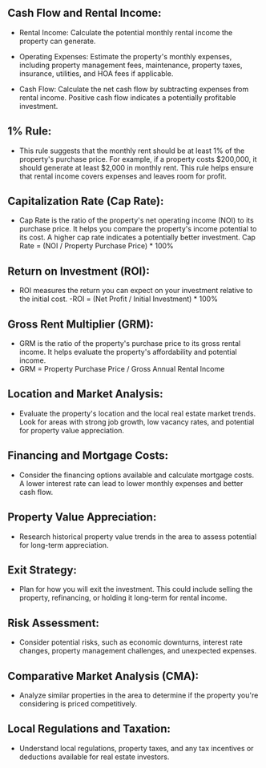 ## Cash Flow and Rental Income:

- Rental Income: Calculate the potential monthly rental income the property can generate.

- Operating Expenses: Estimate the property's monthly expenses, including property management fees, maintenance, property taxes, insurance, utilities, and HOA fees if applicable.

- Cash Flow: Calculate the net cash flow by subtracting expenses from rental income. Positive cash flow indicates a potentially profitable investment.
## 1% Rule:

- This rule suggests that the monthly rent should be at least 1% of the property's purchase price. For example, if a property costs $200,000, it should generate at least $2,000 in monthly rent. This rule helps ensure that rental income covers expenses and leaves room for profit.
## Capitalization Rate (Cap Rate):

- Cap Rate is the ratio of the property's net operating income (NOI) to its purchase price. It helps you compare the property's income potential to its cost. A higher cap rate indicates a potentially better investment.
Cap Rate = (NOI / Property Purchase Price) * 100%
## Return on Investment (ROI):

- ROI measures the return you can expect on your investment relative to the initial cost.
 -ROI = (Net Profit / Initial Investment) * 100%
## Gross Rent Multiplier (GRM):

- GRM is the ratio of the property's purchase price to its gross rental income. It helps evaluate the property's affordability and potential income.
- GRM = Property Purchase Price / Gross Annual Rental Income
## Location and Market Analysis:

- Evaluate the property's location and the local real estate market trends. Look for areas with strong job growth, low vacancy rates, and potential for property value appreciation.
## Financing and Mortgage Costs:

- Consider the financing options available and calculate mortgage costs. A lower interest rate can lead to lower monthly expenses and better cash flow.
## Property Value Appreciation:

- Research historical property value trends in the area to assess potential for long-term appreciation.
## Exit Strategy:

- Plan for how you will exit the investment. This could include selling the property, refinancing, or holding it long-term for rental income.
## Risk Assessment:

- Consider potential risks, such as economic downturns, interest rate changes, property management challenges, and unexpected expenses.
## Comparative Market Analysis (CMA):

- Analyze similar properties in the area to determine if the property you're considering is priced competitively.
## Local Regulations and Taxation:

- Understand local regulations, property taxes, and any tax incentives or deductions available for real estate investors.